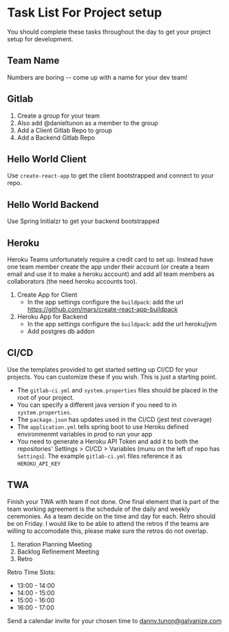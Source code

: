 # Task List For Project setup

You should complete these tasks throughout the day to get your project setup for development.

## Team Name
Numbers are boring -- come up with a name for your dev team!

## Gitlab
1. Create a group for your team
1. Also add @danieltunon as a member to the group
1. Add a Client Gitlab Repo to group
1. Add a Backend Gitlab Repo

## Hello World Client
Use `create-react-app` to get the client bootstrapped and connect to your repo.

## Hello World Backend
Use Spring Initialzr to get your backend bootstrapped


## Heroku
Heroku Teams unfortunately require a credit card to set up. Instead have one team member create the app under their account (or create a team email and use it to make a heroku account) and add all team members as collaborators (the need heroku accounts too).
1. Create App for Client
    * In the app settings configure the `buildpack`: add the url  https://github.com/mars/create-react-app-buildpack
1. Heroku App for Backend
    * In the app settings configure the `buildpack`: add the url heroku/jvm
    * Add postgres db addon

## CI/CD
Use the templates provided to get started setting up CI/CD for your projects. You can customize these if you wish. This is just a starting point. 
* The `gitlab-ci.yml` and `system.properties` files should be placed in the root of your project. 
* You can specify a different java version if you need to in `system.properties`.
* The `package.json` has updates used in the CI/CD (jest test coverage)
* The `application.yml` tells spring boot to use Heroku defined environmenmt variables in prod to run your app
* You need to generate a Heroku API Token and add it to both the repositories' Settings > CI/CD > Variables (munu on the left of repo has `Settings`). The example `gitlab-ci.yml` files reference it as `HEROKU_API_KEY`

## TWA
Finish your TWA with team if not done. One final element that is part of the team working agreement is the schedule of the daily and weekly ceremonies. As a team decide on the time and day for each. Retro should be on Friday. I would like to be able to attend the retros if the teams are willing to accomodate this, please make sure the retros do not overlap.
1. Iteration Planning Meeting
1. Backlog Refinement Meeting
1. Retro

Retro Time Slots:

 - 13:00 - 14:00
 - 14:00 - 15:00
 - 15:00 - 16:00
 - 16:00 - 17:00

Send a calendar invite for your chosen time to danny.tunon@galvanize.com
